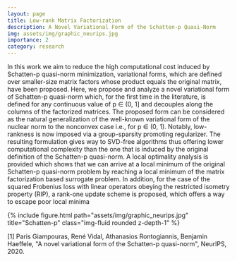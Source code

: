 ```yaml
---
layout: page
title: Low-rank Matrix Factorization
description: A Novel Variational Form of the Schatten-p Quasi-Norm
img: assets/img/graphic_neurips.jpg
importance: 2
category: research
---
```


In this work we aim to reduce the high computational cost induced by Schatten-p quasi-norm minimization, variational forms, which are defined over smaller-size matrix factors whose product equals the original matrix, have been proposed. Here, we propose and analyze a novel variational form of Schatten-p quasi-norm which, for the first time in the literature, is defined for any continuous value of p ∈ (0, 1] and decouples along the columns of the factorized matrices. The proposed form can be considered as the natural generalization of the well-known variational form of the nuclear norm to the nonconvex case i.e., for p ∈ (0, 1). Notably, low-rankness is now imposed via a group-sparsity promoting regularizer. The resulting formulation gives way to SVD-free algorithms thus offering lower computational complexity than the one that is induced by the original definition of the Schatten-p quasi-norm. A local optimality analysis is provided which shows that we can arrive at a local minimum of the original Schatten-p quasi-norm problem by reaching a local minimum of the matrix factorization based surrogate problem. In addition, for the case of the squared Frobenius loss with linear operators obeying the restricted isometry property (RIP), a rank-one update scheme is proposed, which offers a way to escape poor local minima

<div class="row">
    <div class="col-sm-4 mt-3 mt-md-0">
        {% include figure.html path="assets/img/graphic_neurips.jpg" title="Schatten-p" class="img-fluid rounded z-depth-1" %}
    </div>
</div>


[1] Paris Giampouras, René Vidal, Athanasios Rontogiannis, Benjamin Haeffele, "A novel variational form of the Schatten-p quasi-norm", NeurIPS, 2020.


